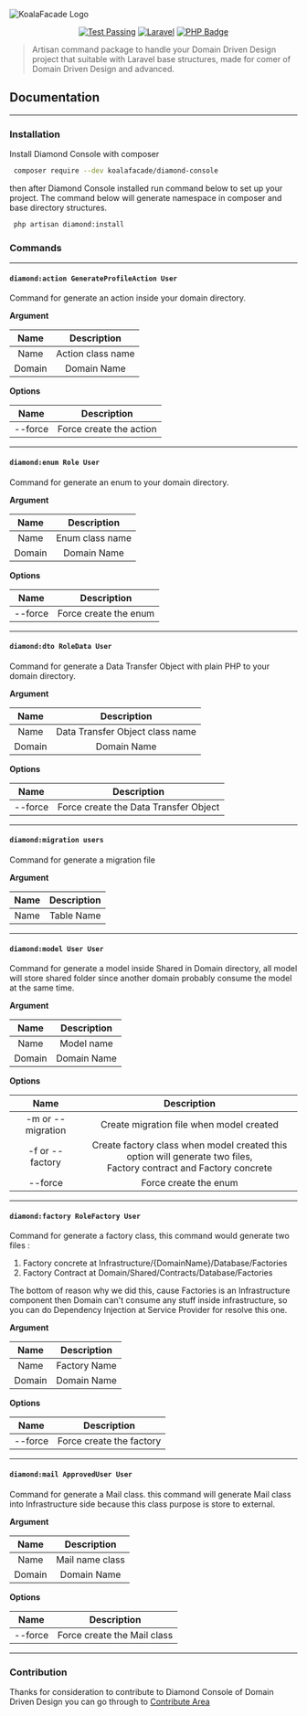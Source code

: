 ![KoalaFacade Logo](https://camo.githubusercontent.com/cc271582ba553880fcdfe628ce5a24f4b410c82032469cffb30eaf03afa2944b/68747470733a2f2f692e6962622e636f2f437670575758762f4c6f676f2d4b6f616c616772616d6d65722d62616e6e65722e706e67)

<p align="center">
    <a href="https://github.com/KoalaFacade/diamond-console/actions/workflows/run-test.yml"><img src="https://img.shields.io/github/workflow/status/KoalaFacade/diamond-console/run-tests?label=Test&style=for-the-badge" alt="Test Passing"/></a>
    <a href="https://laravel.com"><img src="https://img.shields.io/badge/Laravel-8.x-red?style=for-the-badge&logo=Laravel" alt="Laravel" /></a> 
    <a href="https://php.net"><img src="https://img.shields.io/badge/PHP-8.x-7A86B8?style=for-the-badge&logo=php" alt="PHP Badge"/></a>
</p>

> Artisan command package to handle your Domain Driven Design project that suitable with Laravel base structures, made for comer of Domain Driven Design
and advanced.
> 

## Documentation

---

### Installation
Install Diamond Console with composer
```bash
 composer require --dev koalafacade/diamond-console
```
then after Diamond Console installed run command below to set up your project. 
The command below will generate namespace in composer and base directory structures.
```bash
 php artisan diamond:install
```

### Commands

---
#### `diamond:action GenerateProfileAction User`
Command for generate an action inside your domain directory.

**Argument**

|  Name  |    Description    |
|:------:|:-----------------:|
|  Name  | Action class name |
| Domain |    Domain Name    |

**Options**

|  Name   |       Description       |
|:-------:|:-----------------------:|
| --force | Force create the action |

---

#### `diamond:enum Role User`
Command for generate an enum to your domain directory.

**Argument**

|  Name  |   Description   |
|:------:|:---------------:|
|  Name  | Enum class name |
| Domain |   Domain Name   |

**Options**

|  Name   |      Description      |
|:-------:|:---------------------:|
| --force | Force create the enum |

---

#### `diamond:dto RoleData User`
Command for generate a Data Transfer Object with plain PHP to your domain directory.

**Argument**

|  Name  |           Description            |
|:------:|:--------------------------------:|
|  Name  | Data Transfer Object class  name |
| Domain |           Domain Name            |

**Options**

|  Name   |              Description              |
|:-------:|:-------------------------------------:|
| --force | Force create the Data Transfer Object |

---

#### `diamond:migration users`
Command for generate a migration file

**Argument**

|  Name  | Description |
|:------:|:-----------:|
|  Name  | Table Name  |


---

#### `diamond:model User User`
Command for generate a model inside Shared in Domain directory,
all model will store shared folder since another domain probably consume
the model at the same time.

**Argument**

|  Name  | Description |
|:------:|:-----------:|
|  Name  | Model  name |
| Domain | Domain Name |

**Options**

|       Name        |                                                       Description                                                        |
|:-----------------:|:------------------------------------------------------------------------------------------------------------------------:|
| -m or --migration |                                         Create migration file when model created                                         |
|  -f or --factory  | Create factory class when model created this option will generate two files, <br/> Factory contract and Factory concrete |
|      --force      |                                                  Force create the enum                                                   |


---

#### `diamond:factory RoleFactory User`
Command for generate a factory class, this command would generate two files :

1. Factory concrete at Infrastructure/{DomainName}/Database/Factories
2. Factory Contract at Domain/Shared/Contracts/Database/Factories

The bottom of reason why we did this, cause Factories is an Infrastructure 
component then Domain can't consume any stuff inside infrastructure, 
so you can do Dependency Injection at Service Provider for resolve this one.

**Argument**

|  Name  | Description  |
|:------:|:------------:|
|  Name  | Factory Name |
| Domain | Domain Name  |

**Options**

|  Name   |       Description        |
|:-------:|:------------------------:|
| --force | Force create the factory |

---

#### `diamond:mail ApprovedUser User`
Command for generate a Mail class.
this command will generate Mail class into Infrastructure side because this class purpose is
store to external.

**Argument**

|  Name  |   Description   |
|:------:|:---------------:|
|  Name  | Mail name class |
| Domain |   Domain Name   |

**Options**

|  Name   |         Description         |
|:-------:|:---------------------------:|
| --force | Force create the Mail class |

---

### Contribution
Thanks for consideration to contribute to Diamond Console of Domain Driven Design you can go through to
[Contribute Area](https://github.com/KoalaFacade/diamond-console/blob/main/CONTRIBUTE.md)
